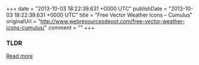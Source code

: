 +++
date = "2013-10-03 18:22:39.631 +0000 UTC"
publishDate = "2013-10-03 18:22:39.631 +0000 UTC"
title = "Free Vector Weather Icons – Cumulus"
originalUrl = "http://www.webresourcesdepot.com/free-vector-weather-icons-cumulus/"
comment = ""
+++

### TLDR



[Read more](http://www.webresourcesdepot.com/free-vector-weather-icons-cumulus/)
